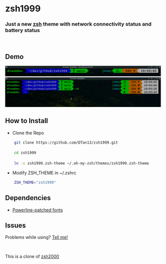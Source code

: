 # zsh1999

### Just a new [zsh](https://ohmyz.sh/) theme with network connectivity status and battery status

<br>

## Demo

<img src="https://raw.githubusercontent.com/DTan13/zsh1999/main/zsh1999_demo_2.png" alt="Demo 1"/>
<br>
<img src="https://raw.githubusercontent.com/DTan13/zsh1999/main/zsh1999_demo_1.png" alt="Demo 2"/>

<br>

## How to Install

- Clone the Repo

```zsh
    git clone https://github.com/DTan13/zsh1999.git

    cd zsh1999

    ln -s zsh1999.zsh-theme ~/.oh-my-zsh/themes/zsh1999.zsh-theme
```

- Modify ZSH_THEME in ~/.zshrc

```zsh
    ZSH_THEME="zsh1999"
```

## Dependencies

- [Powerline-patched fonts](https://github.com/Lokaltog/powerline-fonts)

## Issues

Problems while using? [Tell me!](https://github.com/DTan13/zsh1999/issues/new?body=%40DTan13%0A<!--Describe+Your+Issue+here+and+Click+Submit+new+issue.-->%0A)

<br>

This is a clone of [zsh2000](https://github.com/maverick9000/zsh2000)
